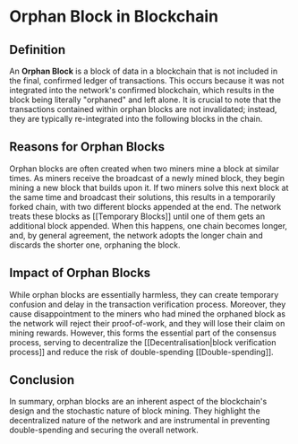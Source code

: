 # Orphan Block in Blockchain

## Definition

An **Orphan Block** is a block of data in a blockchain that is not included in the final, confirmed ledger of transactions. This occurs because it was not integrated into the network's confirmed blockchain, which results in the block being literally "orphaned" and left alone. It is crucial to note that the transactions contained within orphan blocks are not invalidated; instead, they are typically re-integrated into the following blocks in the chain.

## Reasons for Orphan Blocks 

Orphan blocks are often created when two miners mine a block at similar times. As miners receive the broadcast of a newly mined block, they begin mining a new block that builds upon it. If two miners solve this next block at the same time and broadcast their solutions, this results in a temporarily forked chain, with two different blocks appended at the end. The network treats these blocks as [[Temporary Blocks]] until one of them gets an additional block appended. When this happens, one chain becomes longer, and, by general agreement, the network adopts the longer chain and discards the shorter one, orphaning the block.

## Impact of Orphan Blocks

While orphan blocks are essentially harmless, they can create temporary confusion and delay in the transaction verification process. Moreover, they cause disappointment to the miners who had mined the orphaned block as the network will reject their proof-of-work, and they will lose their claim on mining rewards. However, this forms the essential part of the consensus process, serving to decentralize the [[Decentralisation|block verification process]] and reduce the risk of double-spending [[Double-spending]].

## Conclusion

In summary, orphan blocks are an inherent aspect of the blockchain's design and the stochastic nature of block mining. They highlight the decentralized nature of the network and are instrumental in preventing double-spending and securing the overall network.
```